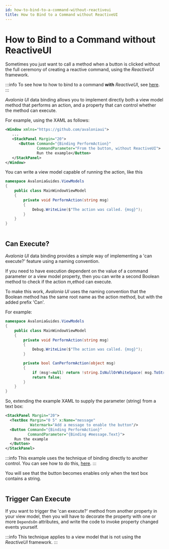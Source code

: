 ```yaml
---
id: how-to-bind-to-a-command-without-reactiveui
title: How to Bind to a Command without ReactiveUI
---
```



# How to Bind to a Command without ReactiveUI

Sometimes you just want to call a method when a button is clicked without the full ceremony of creating a reactive command, using the _ReactiveUI_ framework.&#x20;

:::info
To see how to how to bind to a command **with** _ReactiveUI_, see [here](how-to-bind-to-a-command-with-reactiveui.md).
:::

_Avalonia UI_ data binding allows you to implement directly both a view model method that performs an action, and a property that can control whether the method can execute.&#x20;

For example, using the XAML as follows:

```xml
<Window xmlns="https://github.com/avaloniaui">
   ...
   <StackPanel Margin="20">
      <Button Command="{Binding PerformAction}"
              CommandParameter="From the button, without ReactiveUI">
              Run the example</Button>
   </StackPanel>
</Window>
```

You can write a view model capable of running the action, like this

```csharp
namespace AvaloniaGuides.ViewModels
{
    public class MainWindowViewModel 
    {
        private void PerformAction(string msg)
        {
            Debug.WriteLine($"The action was called. {msg}");
        }
    }
}
```

<img src="/img/gitbook-import/assets/command2.gif" alt=""/>

## Can Execute?

_Avalonia UI_ data binding provides a simple way of implementing a 'can execute?' feature using a naming convention.

If you need to have execution dependent on the value of a command parameter or a view model property, then you can write a second Boolean method to check if the action m,ethod can execute.&#x20;

To make this work, _Avalonia UI_ uses the naming convention that the Boolean method has the same root name as the action method, but with the added prefix 'Can'.

For example:

```csharp
namespace AvaloniaGuides.ViewModels
{
    public class MainWindowViewModel 
    {
        private void PerformAction(string msg)
        {
            Debug.WriteLine($"The action was called. {msg}");
        }

        private bool CanPerformAction(object msg)
        {
            if (msg!=null) return !string.IsNullOrWhiteSpace( msg.ToString() );
            return false;
        }
    }
}
```

So, extending the example XAML to supply the parameter (string) from a text box:

```xml
<StackPanel Margin="20">
  <TextBox Margin="0 5" x:Name="message" 
           Watermark="Add a message to enable the button"/>
  <Button Command="{Binding PerformAction}"
          CommandParameter="{Binding #message.Text}">
    Run the example
  </Button>
</StackPanel>
```

:::info
This example uses the technique of binding directly to another control. You can see how to do this, [here](binding-to-controls.md).
:::

You will see that the button becomes enables only when the text box contains a string. &#x20;

<img src="/img/gitbook-import/assets/command3.gif" alt=""/>

## **Trigger Can Execute**

If you want to trigger the 'can execute?' method from another property in your view model, then you will have to decorate the property with one or more `DependsOn` attributes, and write the code to invoke property changed events yourself.&#x20;

:::info
This technique applies to a view model that is not using the _ReactiveUI_ framework.
:::
